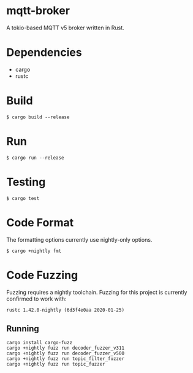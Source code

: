 mqtt-broker
===========

A tokio-based MQTT v5 broker written in Rust.

# Dependencies
- cargo
- rustc

# Build

```
$ cargo build --release
```

# Run

```
$ cargo run --release
```

# Testing

```
$ cargo test
```

# Code Format

The formatting options currently use nightly-only options.

```
$ cargo +nightly fmt
```

# Code Fuzzing

Fuzzing requires a nightly toolchain. Fuzzing for this project is currently confirmed to work with:

```
rustc 1.42.0-nightly (6d3f4e0aa 2020-01-25)
```

## Running

```
cargo install cargo-fuzz
cargo +nightly fuzz run decoder_fuzzer_v311
cargo +nightly fuzz run decoder_fuzzer_v500
cargo +nightly fuzz run topic_filter_fuzzer
cargo +nightly fuzz run topic_fuzzer
```
